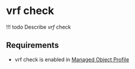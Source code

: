 # vrf check

<!-- prettier-ignore -->
!!! todo
    Describe *vrf* check

## Requirements

* vrf check is enabled in [Managed Object Profile](../../../../user/reference/concepts/managed-object-profile/index.md)
